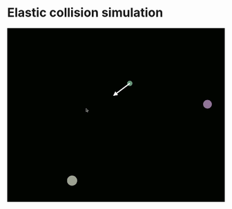 # Elastic collision simulation

![alt text](https://github.com/whatsop/elastic_collision/blob/master/elastic_collision.GIF "Logo Title Text 1")

